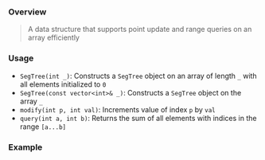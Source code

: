 ### Overview

> A data structure that supports point update and range queries on an array efficiently

### Usage

- `SegTree(int _)`: Constructs a `SegTree` object on an array of length `_` with all elements initialized to `0`
- `SegTree(const vector<int>& _)`: Constructs a `SegTree` object on the array `_`
- `modify(int p, int val)`: Increments value of index `p` by `val`
- `query(int a, int b)`: Returns the sum of all elements with indices in the range `[a...b]` 	

### Example
